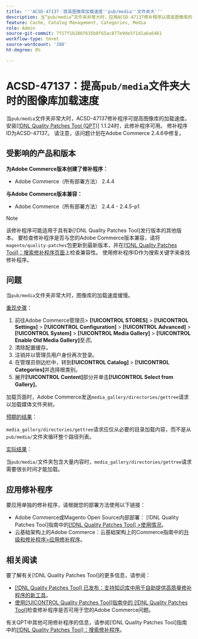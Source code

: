 ```yaml
---
title: '''ACSD-47137：提高图像库加载速度''pub/media''文件夹大'''
description: 当“pub/media”文件夹非常大时，应用ACSD-47137修补程序以提高图像库的加载速度。
feature: Cache, Catalog Management, Categories, Media
role: Admin
source-git-commit: 7f17f1b286f635b8f65ac877e9de5f1d1a6a6461
workflow-type: tm+mt
source-wordcount: '388'
ht-degree: 0%

---
```


# ACSD-47137：提高`pub/media`文件夹大时的图像库加载速度

当`pub/media`文件夹非常大时，ACSD-47137修补程序可提高图像库的加载速度。 安装[[!DNL Quality Patches Tool (QPT)]](https://experienceleague.adobe.com/en/docs/commerce-knowledge-base/kb/announcements/commerce-announcements/magento-quality-patches-released-new-tool-to-self-serve-quality-patches) 1.1.24时，此修补程序可用。 修补程序ID为ACSD-47137。 请注意，该问题计划在Adobe Commerce 2.4.6中修复。

## 受影响的产品和版本

**为Adobe Commerce版本创建了修补程序：**
* Adobe Commerce（所有部署方法） 2.4.4

**与Adobe Commerce版本兼容：**
* Adobe Commerce（所有部署方法） 2.4.4 - 2.4.5-p1

>[!NOTE]
>
>该修补程序可能适用于具有新[!DNL Quality Patches Tool]发行版本的其他版本。 要检查修补程序是否与您的Adobe Commerce版本兼容，请将`magento/quality-patches`包更新到最新版本，并在[[!DNL Quality Patches Tool]：搜索修补程序页面](https://experienceleague.adobe.com/tools/commerce-quality-patches/index.html)上检查兼容性。 使用修补程序ID作为搜索关键字来查找修补程序。

## 问题

当`pub/media`文件夹非常大时，图像库的加载速度缓慢。

<u>重现步骤</u>：

1. 前往Adobe Commerce管理员> **[!UICONTROL STORES]** > **[!UICONTROL Settings]** > **[!UICONTROL Configuration]** > **[!UICONTROL Advanced]** > **[!UICONTROL System]** > **[!UICONTROL Media Gallery]** > **[!UICONTROL Enable Old Media Gallery]**&#x200B;至&#x200B;_否_。
1. 清除配置缓存。
1. 注销并以管理员用户身份再次登录。
1. 在管理员侧边栏中，转到&#x200B;**[!UICONTROL Catalog]** > **[!UICONTROL Categories]**&#x200B;并选择根类别。
1. 展开&#x200B;**[!UICONTROL Content]**&#x200B;部分并单击&#x200B;**[!UICONTROL Select from Gallery]**。

加载页面时，Adobe Commerce发送`media_gallery/directories/gettree`请求以加载媒体文件夹树。

<u>预期的结果</u>：

`media_gallery/directories/gettree`请求应仅从必要的目录加载内容，而不是从`pub/media/`文件夹循环整个路径列表。

<u>实际结果</u>：

当`pub/media/`文件夹包含大量内容时，`media_gallery/directories/gettree`请求需要很长时间才能加载。

## 应用修补程序

要应用单独的修补程序，请根据您的部署方法使用以下链接：

* Adobe Commerce或Magento Open Source内部部署： [!DNL Quality Patches Tool]指南中的[[!DNL Quality Patches Tool] >使用情况](https://experienceleague.adobe.com/docs/commerce-operations/tools/quality-patches-tool/usage.html)。
* 云基础架构上的Adobe Commerce：云基础架构上的Commerce指南中的[升级和修补程序>应用修补程序](https://experienceleague.adobe.com/docs/commerce-cloud-service/user-guide/develop/upgrade/apply-patches.html)。

## 相关阅读

要了解有关[!DNL Quality Patches Tool]的更多信息，请参阅：

* [[!DNL Quality Patches Tool] 已发布：支持知识库中用于自助提供高质量修补程序的新工具](https://experienceleague.adobe.com/en/docs/commerce-knowledge-base/kb/announcements/commerce-announcements/magento-quality-patches-released-new-tool-to-self-serve-quality-patches)。
* [使用[!UICONTROL Quality Patches Tool]指南中的 [!DNL Quality Patches Tool]](/help/tools/quality-patches-tool/patches-available-in-qpt/check-patch-for-magento-issue-with-magento-quality-patches.md)检查修补程序是否可用于您的Adobe Commerce问题。


有关QPT中其他可用修补程序的信息，请参阅[!DNL Quality Patches Tool]指南中的[[!DNL Quality Patches Tool]：搜索修补程序](https://experienceleague.adobe.com/tools/commerce-quality-patches/index.html)。
